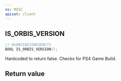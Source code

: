 ```yaml
---
ns: MISC
apiset: client
---
```

## IS_ORBIS_VERSION

```c
// 0x88CFAE250D3E0C71
BOOL IS_ORBIS_VERSION();
```

Hardcoded to return false.
Checks for PS4 Game Build.


## Return value

